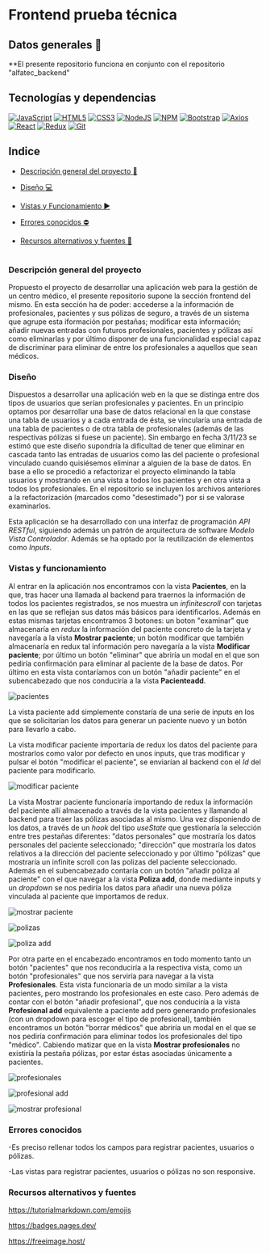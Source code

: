 # Frontend prueba técnica

## Datos generales :paperclip:
**El presente repositorio funciona en conjunto con el repositorio "alfatec_backend"

## Tecnologías y dependencias
[![JavaScript](https://img.shields.io/badge/JavaScript-F7DF1E?logo=javascript&logoColor=000&style=flat)](https://developer.mozilla.org/en-US/docs/Web/JavaScript) [![HTML5](https://img.shields.io/badge/HTML5-E34F26?logo=html5&logoColor=fff&style=flat)](https://developer.mozilla.org/en-US/docs/Glossary/HTML5) [![CSS3](https://img.shields.io/badge/CSS3-1572B6?logo=css3&logoColor=fff&style=flat)](https://developer.mozilla.org/en-US/docs/Web/CSS) [![NodeJS](https://img.shields.io/badge/Node.js-393?logo=nodedotjs&logoColor=fff&style=flat)](https://developer.mozilla.org/en-US/docs/Web/API/Node) [![NPM](https://img.shields.io/badge/npm-CB3837?logo=npm&logoColor=fff&style=flat)](https://docs.npmjs.com/) [![Bootstrap](https://img.shields.io/badge/Bootstrap-7952B3?logo=bootstrap&logoColor=fff&style=flat)](https://getbootstrap.com/docs/4.1/getting-started/introduction/) [![Axios](https://img.shields.io/badge/Axios-5A29E4?logo=axios&logoColor=fff&style=flat)](https://axios-http.com/docs/intro) [![React](https://img.shields.io/badge/React-61DAFB?logo=react&logoColor=000&style=flat)](https://react.dev/learn) [![Redux](https://img.shields.io/badge/Redux-764ABC?logo=redux&logoColor=fff&style=flat)](https://redux.js.org/introduction/getting-started) [![Git](https://img.shields.io/badge/Git-F05032?logo=git&logoColor=fff&style=flat)](https://developer.mozilla.org/en-US/docs/Glossary/Git)


## Indice 

- [Descripción general del proyecto :speech_balloon:](#descripción-general-del-proyecto)

- [Diseño :computer:](#diseño) 

- [Vistas y Funcionamiento :arrow_forward:](#vistas-y-funcionamiento)

- [Errores conocidos :no_entry:](#errores-conocidos) 

- [Recursos alternativos y fuentes :art:](#recursos-alternativos-y-fuentes)  

#

### Descripción general del proyecto

Propuesto el proyecto de desarrollar una aplicación web para la gestión de un centro médico, el presente repositorio supone la sección frontend del mismo. En esta sección ha de poder: accederse a la información de profesionales, pacientes y sus pólizas de seguro, a través de un sistema que agrupe esta iformación por pestañas; modificar esta información; añadir nuevas entradas con futuros profesionales, pacientes y pólizas así como eliminarlas y por último disponer de una funcionalidad especial capaz de discriminar para eliminar de entre los profesionales a aquellos que sean médicos.

### Diseño

Dispuestos a desarrollar una aplicación web en la que se distinga entre dos tipos de usuarios que serían profesionales y pacientes. En un principio optamos por desarrollar una base de datos relacional en la que constase una tabla de usuarios y a cada entrada de ésta, se vincularía una entrada de una tabla de pacientes o de otra tabla de profesionales (además de las respectivas pólizas si fuese un paciente). Sin embargo en fecha 3/11/23 se estimó que este diseño supondría la dificultad de tener que eliminar en cascada tanto las entradas de usuarios como las del paciente o profesional vinculado cuando quisiésemos eliminar a alguien de la base de datos. En base a ello se procedió a refactorizar el proyecto eliminando la tabla usuarios y mostrando en una vista a todos los pacientes y en otra vista a todos los profesionales. En el repositorio se incluyen los archivos anteriores a la refactorización (marcados como "desestimado") por si se valorase examinarlos.

Esta aplicación se ha desarrollado con una interfaz de programación *API RESTful*, siguiendo además un patrón de arquitectura de software *Modelo Vista Controlador*. Además se ha optado por la reutilización de elementos como *Inputs*.

### Vistas y funcionamiento

Al entrar en la aplicación nos encontramos con la vista **Pacientes**, en la que, tras hacer una llamada al backend para traernos la información de todos los pacientes registrados, se nos muestra un *infinitescroll* con tarjetas en las que se reflejan sus datos más básicos para identificarlos. Además en estas mismas tarjetas encontramos 3 botones: un boton "examinar" que almacenaría en *redux* la información del paciente concreto de la tarjeta y navegaría a la vista  **Mostrar paciente**; un botón modificar que también almacenaría en redux tal información pero navegaría a la vista **Modificar paciente**; por último un botón "eliminar" que abriría un modal en el que son pediría confirmación para eliminar al paciente de la base de datos. Por último en esta vista contaríamos con un botón "añadir paciente" en el subencabezado que nos conduciría a la vista **Pacienteadd**.

![pacientes](https://iili.io/JBwrxov.md.jpg)

La vista paciente add simplemente constaría de una serie de inputs en los que se solicitarían los datos para generar un paciente nuevo y un botón para llevarlo a cabo.

La vista modificar paciente importaría de redux los datos del paciente para mostrarlos como valor por defecto en unos inputs, que tras modificar y pulsar el botón "modificar el paciente", se enviarían al backend con el *Id* del paciente para modificarlo.

![modificar paciente](https://iili.io/JBwghZv.md.jpg)

La vista Mostrar paciente funcionaría importando de redux la información del paciente allí almacenado a través de la vista pacientes y llamando al backend para traer las pólizas asociadas al mismo. Una vez disponiendo de los datos, a través de un *hook* del tipo *useState* que gestionaría la selección entre tres pestañas diferentes: "datos personales" que mostraría los datos personales del paciente seleccionado; "dirección" que mostraría los datos relativos a la dirección del paciente seleccionado y por último "pólizas" que mostraría un infinite scroll con las polizas del paciente seleccionado. Además en el subencabezado contaría con un botón "añadir póliza al paciente" con el que navegar a la vista **Poliza add**, donde mediante inputs y un *dropdown* se nos pediría los datos para añadir una nueva póliza vinculada al paciente que importamos de redux.

![mostrar paciente](https://iili.io/JBwggus.md.jpg)

![polizas](https://iili.io/JBwrwOu.md.jpg)

![poliza add](https://iili.io/JBwrEil.md.jpg)

Por otra parte en el encabezado encontramos en todo momento tanto un botón "pacientes" que nos reconduciría a la respectiva vista, como un botón "profesionales" que nos serviría para navegar a la vista **Profesionales**. Esta vista funcionaría de un modo similar a la vista pacientes, pero mostrando los profesionales en este caso. Pero además de contar con el botón "añadir profesional", que nos conduciría a la vista **Profesional add** equivalente a paciente add pero generando profesionales (con un dropdown para escoger el tipo de profesional), también encontramos un botón "borrar médicos" que abriría un modal en el que se nos pediría confirmación para eliminar todos los profesionales del tipo "médico". Cabiendo matizar que en la vista **Mostrar profesionales** no existiría la pestaña pólizas, por estar éstas asociadas únicamente a pacientes.

![profesionales](https://iili.io/JBwrQWv.md.jpg)

![profesional add](https://iili.io/JBwrSfV.md.jpg)

![mostrar profesional](https://iili.io/JBwgytj.md.jpg)

### Errores conocidos

-Es preciso rellenar todos los campos para registrar pacientes, usuarios o pólizas.

-Las vistas para registrar pacientes, usuarios o pólizas no son responsive.

### Recursos alternativos y fuentes

https://tutorialmarkdown.com/emojis

https://badges.pages.dev/

https://freeimage.host/
